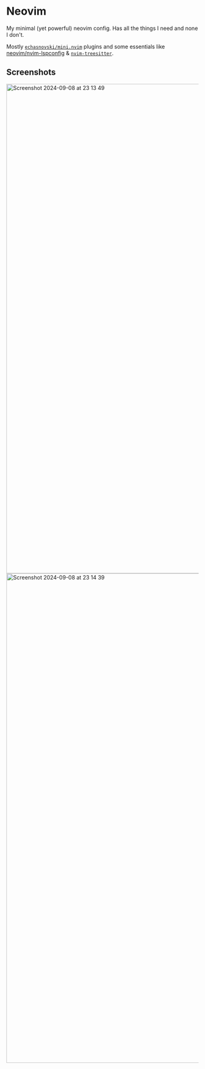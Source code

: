 # Neovim

My minimal (yet powerful) neovim config. Has all the things I need and none I don't.

Mostly [`echasnovski/mini.nvim`](https://github.com/echasnovski/mini.nvim) plugins and some essentials like [neovim/nvim-lspconfig](https://github.com/neovim/nvim-lspconfig) & [`nvim-treesitter`](https://github.com/nvim-treesitter/nvim-treesitter).

## Screenshots

<img width="1280" alt="Screenshot 2024-09-08 at 23 13 49" src="https://github.com/user-attachments/assets/6bbd4ec5-5229-46c8-8943-602ae62d2682">

<img width="1280" alt="Screenshot 2024-09-08 at 23 14 39" src="https://github.com/user-attachments/assets/379a7d31-afc7-4ac5-b6a6-de84310dba5c">
